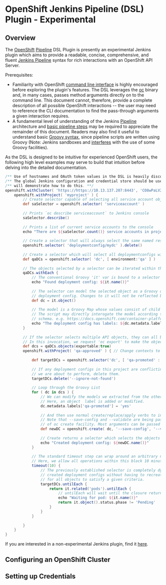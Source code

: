 
# OpenShift Jenkins Pipeline (DSL) Plugin - Experimental

## Overview
The [OpenShift](https://www.openshift.com) [Pipeline](https://jenkins.io/solutions/pipeline/) 
DSL Plugin is presently an experimental Jenkins plugin which aims to provide a readable, concise, comprehensive, and fluent 
[Jenkins Pipeline](https://jenkins.io/doc/book/pipeline/) syntax for rich interactions with an OpenShift API Server.

Prerequisites:
* Familiarity with OpenShift [command line interface](https://docs.openshift.org/latest/cli_reference/basic_cli_operations.html)
is highly encouraged before exploring the plugin's features. The DSL leverages the [oc](https://docs.openshift.org/latest/cli_reference/index.html) 
binary and, in many cases, passes method arguments directly on to the command line. This document cannot, therefore,
provide a complete description of all possible OpenShift interactions -- the user may need to reference
the CLI documentation to find the pass-through arguments a given interaction requires.
* A fundamental level of understanding of the Jenkins [Pipeline](https://jenkins.io/solutions/pipeline/) architecture and 
[basic pipeline steps](https://jenkins.io/doc/pipeline/steps/workflow-basic-steps/) may be required to appreciate
the remainder of this document. Readers may also find it useful to understand basic [Groovy syntax](http://groovy-lang.org/syntax.html),
since pipeline scripts are written using Groovy (Note: Jenkins sandboxes and [interferes](https://issues.jenkins-ci.org/browse/JENKINS-26481) 
with the use of some Groovy facilities). 

As the DSL is designed to be intuitive for experienced OpenShift users, the following high level examples 
may serve to build that intuition before delving into the detailed documentation.

```groovy
/** Use of hostnames and OAuth token values in the DSL is heavily discouraged for maintenance and security reasons. **/
/** The global Jenkins configuration and credential store should be used instead. Subsequent examples **/
/** will demonstrate how to do this. **/
openshift.withCluster( 'https://https://10.13.137.207:8443', 'CO8wPaLV2M2yC_jrm00hCmaz5JgwTLzvAOHYNxxv6kE' ) {
    openshift.withProject( 'myproject' ) {
        // Create selector capable of selecting all service account objects
        def saSelector = openshift.selector( 'serviceaccount' )
        
        // Prints `oc describe serviceaccount` to Jenkins console
        saSelector.describe() 
        
        // Prints a list of current service accounts to the console
        echo "There are ${saSelector.count()} service accounts in project ${openshift.project()}: ${saSelector.names()}"
        
        // Create a selector that will always select the same named resource within a project; chain the delete operation
        openshift.selector( 'deploymentconfig/mydc' ).delete()
        
        // Create a selector which will select all deploymentconfigs with the metadata label value ('environment':'qa') 
        def qaDCs = openshift.selector( 'dc', [ environment:'qa' ] )
        
        // The objects selected by a selector can be iterated within the script
        qaDCs.withEach {
            // The conventional Groovy 'it' var is bound to a selector which selects a single object found by qaDCs
            echo "Found deployment config: ${it.name()}"
            
            // The selector can model the selected object as a Groovy object. The model is a copy of the selected 
            // deployment config. Changes to it will not be reflected back to the server.
            def dc = it.object()
            
            // The model is a Groovy Map whose values consist of child Maps/Lists/Primitives
            // The script may directly interogate the model according to the OpenShift object's 
            // schema. e.g. https://docs.openshift.com/container-platform/3.3/dev_guide/deployments/how_deployments_work.html
            echo "The deployment config has labels: ${dc.metadata.labels}"
        }
        
        // If the selector selects multiple API objects, they can all be modeled in one step.
        // In this invocation, we request 'oc export' to make the objects exportable before modeling them.
        def dcs = qaDCs.objects(exportable:true)
        openshift.withProject( 'qa-approved' ) { // Change contexts to a new project for this closure body
        
            def targetDCs = openshift.selector('dc', [ 'qa-promoted' : 'yes' ] )
            
            // If any deployment configs in this project are conflicting with the steps
            // we are about to perform, delete them.
            targetDCs.delete('--ignore-not-found')
        
            // Loop through the Groovy List
            for ( dc in dcs ) {
                // We can modify the models we extracted from the other namespace directly in Groovy. 
                // Here, an object  label is added or modified.
                dc.metadata.labels['qa-promoted'] = 'yes'
                
                // And then use normal create/replace/apply verbs to instantiate those updates on the server.
                // Note that --save-config and --validate are being passed through directly to the invocation
                // of oc create facility. Most arguments can be passed through. 
                def newDC = openshift.create( dc, '--save-config', '--validate' )
                
                // Create returns a selector which selects the objects that it created
                echo "Created deployment config: ${newDC.name()}"
            }
            
            // The standard timeout step can wrap around an arbitrary number of OpenShift interactions.
            // Here, we allow all operations within this block 10 minutes before aborting them.
            timeout(10) { 
                // The previously established selector is completely dynamic. It will select the newly
                // created deployment configs without having to recreate it. Use untilEach to wait
                // for all objects to satisfy a given criteria.
                targetDCs.untilEach {
                    return it.related('pods').untilEach {
                        // untilEach will wait until the closure returns true for ALL selected objects 
                        echo "Waiting for pod: ${it.name()}"
                        return it.object().status.phase != 'Pending' 
                    }
                }
            }
            
        }
    }
}
```

If you are interested in a non-experimental Jenkins plugin, find it
[here](https://github.com/openshift/jenkins-plugin).  

## Configuring an OpenShift Cluster

## Setting up Credentials
